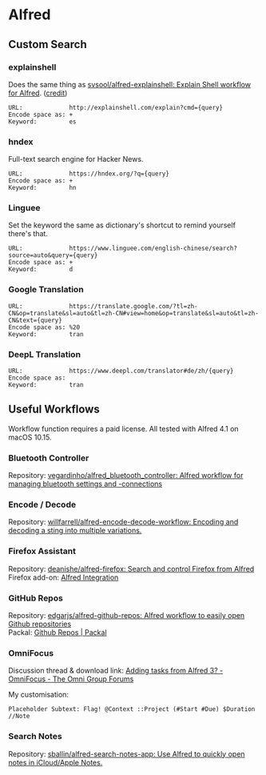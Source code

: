 # Alfred

## Custom Search

### explainshell

Does the same thing as [svsool/alfred-explainshell: Explain Shell workflow for Alfred](https://github.com/svsool/alfred-explainshell). \([credit](https://www.alfredforum.com/topic/3070-manpages-using-explainshellcom/?do=findComment&comment=21096)\)

```text
URL:             http://explainshell.com/explain?cmd={query}
Encode space as: +
Keyword:         es
```

### hndex

Full-text search engine for Hacker News.

```text
URL:             https://hndex.org/?q={query}
Encode space as: +
Keyword:         hn
```

### Linguee

Set the keyword the same as dictionary's shortcut to remind yourself there's that.

```text
URL:             https://www.linguee.com/english-chinese/search?source=auto&query={query}
Encode space as: +
Keyword:         d
```

### Google Translation

```text
URL:             https://translate.google.com/?tl=zh-CN&op=translate&sl=auto&tl=zh-CN#view=home&op=translate&sl=auto&tl=zh-CN&text={query}
Encode space as: %20
Keyword:         tran
```


### DeepL Translation

```text
URL:             https://www.deepl.com/translator#de/zh/{query}
Encode space as: 
Keyword:         tran
```

## Useful Workflows

Workflow function requires a paid license. All tested with Alfred 4.1 on macOS 10.15.

### Bluetooth Controller

Repository: [vegardinho/alfred_bluetooth_controller: Alfred workflow for managing bluetooth settings and -connections](https://github.com/vegardinho/alfred_bluetooth_controller)

### Encode / Decode

Repository: [willfarrell/alfred-encode-decode-workflow: Encoding and decoding a sting into multiple variations.](https://github.com/willfarrell/alfred-encode-decode-workflow)

### Firefox Assistant

Repository: [deanishe/alfred-firefox: Search and control Firefox from Alfred](https://github.com/deanishe/alfred-firefox)  
Firefox add-on: [Alfred Integration](https://addons.mozilla.org/en-US/firefox/addon/alfred-launcher-integration/)

### GitHub Repos

Repository: [edgarjs/alfred-github-repos: Alfred workflow to easily open Github repositories](https://github.com/edgarjs/alfred-github-repos)  
Packal: [Github Repos \| Packal](https://www.packal.org/workflow/github-repos-0)

### OmniFocus

Discussion thread & download link: [Adding tasks from Alfred 3? - OmniFocus - The Omni Group Forums](https://discourse.omnigroup.com/t/adding-tasks-from-alfred-3/35232/22)

My customisation:

```text
Placeholder Subtext: Flag! @Context ::Project (#Start #Due) $Duration //Note
```

### Search Notes

Repository: [sballin/alfred-search-notes-app: Use Alfred to quickly open notes in iCloud/Apple Notes.](https://github.com/sballin/alfred-search-notes-app)
